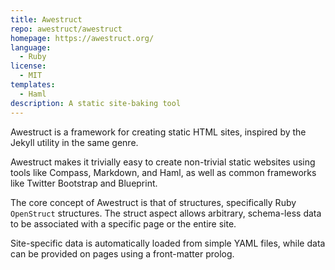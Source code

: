 ```yaml
---
title: Awestruct
repo: awestruct/awestruct
homepage: https://awestruct.org/
language:
  - Ruby
license:
  - MIT
templates:
  - Haml
description: A static site-baking tool
---
```


Awestruct is a framework for creating static HTML sites, inspired by the Jekyll utility in the same genre.

Awestruct makes it trivially easy to create non-trivial static websites using tools like Compass, Markdown, and Haml, as well as common frameworks like Twitter Bootstrap and Blueprint.

The core concept of Awestruct is that of structures, specifically Ruby `OpenStruct` structures. The struct aspect allows arbitrary, schema-less data to be associated with a specific page or the entire site.

Site-specific data is automatically loaded from simple YAML files, while data can be provided on pages using a front-matter prolog.
